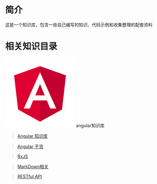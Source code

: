 # 简介
这是一个知识库，包含一些自己编写的知识、代码示例和收集整理的配套资料

# 相关知识目录

<div>
<a href="../Angular/docs/Readme.md"><img src="./image/angluar.png"></a>
<span>angular知识库</span>
</div>


> [Angular 知识库](../Angular/docs/Readme.md)

> [Angular 干货](../Angular干货/docs/Readme.md)

> [RxJS](../RxJS/docs/Readme.md)

> [MarkDown相关](../Markdown/docs/readme.md) 

> [RESTful API](../RESTfulAPI/docs/readme.md)


  